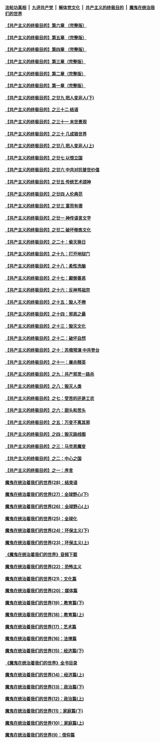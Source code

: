 

####  [法轮功真相](../../../../basic/blob/master/README.md?t=06030231) &nbsp;|&nbsp; [九评共产党](../../../../9ping.md/blob/master/README.md?t=06030231) &nbsp;|&nbsp; [解体党文化](../../../../jtdwh.md/blob/master/README.md?t=06030231)  &nbsp;|&nbsp; [共产主义的终极目的](../../../../gczydzjmd.md/blob/master/README.md?t=06030231) &nbsp;|&nbsp; [魔鬼在统治我们的世界](../../../../mgztzwmdsj.md/blob/master/README.md?t=06030231) 

#### [【共产主义的终极目的】第六章 （完整版）](../pages/nsc422/n11428913.md?t=06030231) 

#### [【共产主义的终极目的】第五章 （完整版）](../pages/nsc422/n11428912.md?t=06030231) 

#### [【共产主义的终极目的】第四章 （完整版）](../pages/nsc422/n11428907.md?t=06030231) 

#### [【共产主义的终极目的】第三章（完整版）](../pages/nsc422/n11428848.md?t=06030231) 

#### [【共产主义的终极目的】第二章（完整版）](../pages/nsc422/n11428831.md?t=06030231) 

#### [【共产主义的终极目的】第一章（完整版）](../pages/nsc422/n11417651.md?t=06030231) 

#### [【共产主义的终极目的】之廿九 把人变非人(下)](../pages/nsc422/n11344140.md?t=06030231) 

#### [【共产主义的终极目的】之三十二 结语](../pages/nsc422/n11360535.md?t=06030231) 

#### [【共产主义的终极目的】之三十一 末世景观](../pages/nsc422/n11351129.md?t=06030231) 

#### [【共产主义的终极目的】之三十 几成狼世界](../pages/nsc422/n11348280.md?t=06030231) 

#### [【共产主义的终极目的】之廿八 把人变非人(上)](../pages/nsc422/n11340492.md?t=06030231) 

#### [【共产主义的终极目的】之廿七 以恨立国](../pages/nsc422/n11336944.md?t=06030231) 

#### [【共产主义的终极目的】之廿六 中共对抗普世价值](../pages/nsc422/n11324785.md?t=06030231) 

#### [【共产主义的终极目的】之廿五 传统艺术颂神](../pages/nsc422/n11296396.md?t=06030231) 

#### [【共产主义的终极目的】之廿四 人伦典范](../pages/nsc422/n11296397.md?t=06030231) 

#### [【共产主义的终极目的】之廿三 富而有德](../pages/nsc422/n11283598.md?t=06030231) 

#### [【共产主义的终极目的】之廿一 神传语言文字](../pages/nsc422/n11263265.md?t=06030231) 

#### [【共产主义的终极目的】之廿二 破坏修炼文化](../pages/nsc422/n11245728.md?t=06030231) 

#### [【共产主义的终极目的】之二十：偷天换日](../pages/nsc422/n11238846.md?t=06030231) 

#### [【共产主义的终极目的】之十九：打开地狱门](../pages/nsc422/n11206376.md?t=06030231) 

#### [【共产主义的终极目的】之十八：柔性洗脑](../pages/nsc422/n11199994.md?t=06030231) 

#### [【共产主义的终极目的】之十七：颠倒善恶](../pages/nsc422/n11179782.md?t=06030231) 

#### [【共产主义的终极目的】之十六：反神骂祖宗](../pages/nsc422/n11166798.md?t=06030231) 

#### [【共产主义的终极目的】之十五：毁人不倦](../pages/nsc422/n11166792.md?t=06030231) 

#### [【共产主义的终极目的】之十四：邪恶之最](../pages/nsc422/n11150249.md?t=06030231) 

#### [【共产主义的终极目的】之十三：毁灭文化](../pages/nsc422/n11135227.md?t=06030231) 

#### [【共产主义的终极目的】之十二：破坏自然](../pages/nsc422/n11135214.md?t=06030231) 

#### [【共产主义的终极目的】之十：苏俄预演 中共登台](../pages/nsc422/n11118424.md?t=06030231) 

#### [【共产主义的终极目的】之十一：屠杀精英](../pages/nsc422/n11118442.md?t=06030231) 

#### [【共产主义的终极目的】之九：共产邪灵一路杀](../pages/nsc422/n11114139.md?t=06030231) 

#### [【共产主义的终极目的】之八：毁灭人类](../pages/nsc422/n11108503.md?t=06030231) 

#### [【共产主义的终极目的】之七：受苦的还是工农](../pages/nsc422/n11101809.md?t=06030231) 

#### [【共产主义的终极目的】之六：甜头和苦头](../pages/nsc422/n11096971.md?t=06030231) 

#### [【共产主义的终极目的】之五：万变不离其邪](../pages/nsc422/n11091285.md?t=06030231) 

#### [【共产主义的终极目的】之四：毁灭路线图](../pages/nsc422/n11086284.md?t=06030231) 

#### [【共产主义的终极目的】之三：马克思魔变](../pages/nsc422/n11061941.md?t=06030231) 

#### [【共产主义的终极目的】之二：中心之国](../pages/nsc422/n11047728.md?t=06030231) 

#### [【共产主义的终极目的】之一：序言](../pages/nsc422/n11086077.md?t=06030231) 

#### [魔鬼在统治着我们的世界(28)：结束语](../pages/nsc422/n10936246.md?t=06030231) 

#### [魔鬼在统治着我们的世界(27)：全球野心(下)](../pages/nsc422/n10928319.md?t=06030231) 

#### [魔鬼在统治着我们的世界(26)：全球野心(上)](../pages/nsc422/n10900318.md?t=06030231) 

#### [魔鬼在统治着我们的世界(25)：全球化](../pages/nsc422/n10788205.md?t=06030231) 

#### [魔鬼在统治着我们的世界(24)：环保主义(下)](../pages/nsc422/n10695307.md?t=06030231) 

#### [魔鬼在统治着我们的世界(23)：环保主义(上)](../pages/nsc422/n10688613.md?t=06030231) 

#### [《魔鬼在统治着我们的世界》音频下载](../pages/nsc422/n10635553.md?t=06030231) 

#### [魔鬼在统治着我们的世界(22)：恐怖主义](../pages/nsc422/n10614727.md?t=06030231) 

#### [魔鬼在统治着我们的世界(21)：文化篇](../pages/nsc422/n10597706.md?t=06030231) 

#### [魔鬼在统治着我们的世界(20)：媒体篇](../pages/nsc422/n10586579.md?t=06030231) 

#### [魔鬼在统治着我们的世界(19)：教育篇(下)](../pages/nsc422/n10564808.md?t=06030231) 

#### [魔鬼在统治着我们的世界(18)：教育篇(上)](../pages/nsc422/n10526970.md?t=06030231) 

#### [魔鬼在统治着我们的世界(17)：艺术篇](../pages/nsc422/n10499093.md?t=06030231) 

#### [魔鬼在统治着我们的世界(16)：法律篇](../pages/nsc422/n10485969.md?t=06030231) 

#### [魔鬼在统治着我们的世界(15)：经济篇(下)](../pages/nsc422/n10469975.md?t=06030231) 

#### [《魔鬼在统治着我们的世界》全书目录](../pages/nsc422/n10464261.md?t=06030231) 

#### [魔鬼在统治着我们的世界(14)：经济篇(上)](../pages/nsc422/n10457370.md?t=06030231) 

#### [魔鬼在统治着我们的世界(13)：政治篇(下)](../pages/nsc422/n10448270.md?t=06030231) 

#### [魔鬼在统治着我们的世界(12)：政治篇(上)](../pages/nsc422/n10444576.md?t=06030231) 

#### [魔鬼在统治着我们的世界(11)：家庭篇(下)](../pages/nsc422/n10440961.md?t=06030231) 

#### [魔鬼在统治着我们的世界(10)：家庭篇(上)](../pages/nsc422/n10435448.md?t=06030231) 

#### [魔鬼在统治着我们的世界(9)：信仰篇](../pages/nsc422/n10432159.md?t=06030231) 

